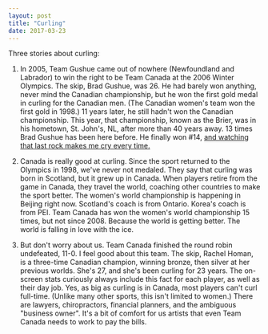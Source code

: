 ```yaml
---
layout: post
title: "Curling"
date: 2017-03-23
---
```


Three stories about curling:

1. In 2005, Team Gushue came out of nowhere (Newfoundland and Labrador) to win the right to be Team Canada at the 2006 Winter Olympics. The skip, Brad Gushue, was 26. He had barely won anything, never mind the Canadian championship, but he won the first gold medal in curling for the Canadian men. (The Canadian women's team won the first gold in 1998.) 11 years later, he still hadn't won the Canadian championship. This year, that championship, known as the Brier, was in his hometown, St. John's, NL, after more than 40 years away. 13 times Brad Gushue has been here before. He finally won #14, [and watching that last rock makes me cry every time.](https://youtu.be/jDjwtgb2gBw)

2. Canada is really good at curling. Since the sport returned to the Olympics in 1998, we've never not medaled. They say that curling was born in Scotland, but it grew up in Canada. When players retire from the game in Canada, they travel the world, coaching other countries to make the sport better. The women's world championship is happening in Beijing right now. Scotland's coach is from Ontario. Korea's coach is from PEI. Team Canada has won the women's world championship 15 times, but not since 2008. Because the world is getting better. The world is falling in love with the ice.

3. But don't worry about us. Team Canada finished the round robin undefeated, 11-0. I feel good about this team. The skip, Rachel Homan, is a three-time Canadian champion, winning bronze, then silver at her previous worlds. She's 27, and she's been curling for 23 years. The on-screen stats curiously always include this fact for each player, as well as their day job. Yes, as big as curling is in Canada, most players can't curl full-time. (Unlike many other sports, this isn't limited to women.) There are lawyers, chiropractors, financial planners, and the ambiguous "business owner". It's a bit of comfort for us artists that even Team Canada needs to work to pay the bills.
